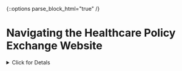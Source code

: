 {::options parse_block_html="true" /}

# Navigating the Healthcare Policy Exchange Website


<details>
  <summary>
    Click for Detals
  </summary>
  <br/>
## Main Page
  
![test image](./images/MainPage_Labelled.png){: style="float: left"} 

<br/> <br/>
<details>
  <summary>
    1 Top Navigation Bar
  </summary>
  <br/>
  
         Icons    |  
:-------------------------:|-------------------------
![test image](./images/TopNav_Labelled.png)  |  **Main Search:** Return to the search landing page. Previous search results will display if applicable <br/> <br/> **Toggle Theme:** Toggle the site background between Dark (default) and Light (traditional) themes <br/> <br/> **Help Page:** I think you figured this one out, since you are here! <br/> <br/> <br/> <br/>


Light Theme            |  Dark Theme
:-------------------------:|:-------------------------:
![test image2](./images/LightTheme.PNG) | ![test image](./images/Dark%20Theme.PNG)

</details>
<br/>

<details>
  <summary>
    2 Search Bar
  </summary>
  <br/>

